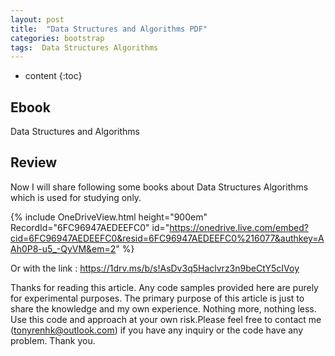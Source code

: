 ```yaml
---
layout: post
title:  "Data Structures and Algorithms PDF"
categories: bootstrap
tags:  Data Structures Algorithms 
---
```

* content
{:toc}


## Ebook

Data Structures and Algorithms






## Review

Now I will share following some books about Data Structures Algorithms which is used for studying only.

{% include OneDriveView.html height="900em" RecordId="6FC96947AEDEEFC0" id="https://onedrive.live.com/embed?cid=6FC96947AEDEEFC0&resid=6FC96947AEDEEFC0%216077&authkey=AAh0P8-u5_-QyVM&em=2" %}

Or with the link : https://1drv.ms/b/s!AsDv3q5Haclvrz3n9beCtY5cIVoy

Thanks for reading this article. Any code samples provided here are purely for experimental purposes. The primary purpose of this article is just to share the knowledge and my own experience. Nothing more, nothing less. Use this code and approach at your own risk.Please feel free to contact me (tonyrenhk@outlook.com) if you have any inquiry or the code have any problem. Thank you.
